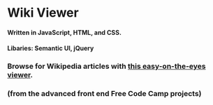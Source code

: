 # Wiki Viewer

#### Written in JavaScript, HTML, and CSS.
#### Libaries: Semantic UI, jQuery

### Browse for Wikipedia articles with [this easy-on-the-eyes viewer](https://jaketripp.github.io/wikiviewer/ "Wikiviewer").
### (from the advanced front end Free Code Camp projects)
